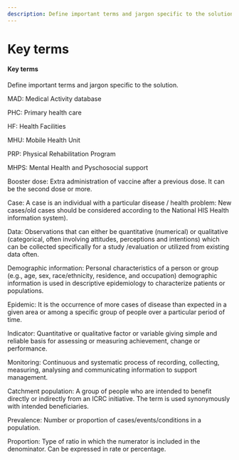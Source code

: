 ```yaml
---
description: Define important terms and jargon specific to the solution.
---
```


# Key terms

#### Key terms

Define important terms and jargon specific to the solution.

MAD: Medical Activity database

PHC: Primary health care

HF: Health Facilities

MHU: Mobile Health Unit

PRP: Physical Rehabilitation Program

MHPS: Mental Health and Pyschosocial support

Booster dose: Extra administration of vaccine after a previous dose. It can be the second dose or more.

Case: A case is an individual with a particular disease / health problem: New cases/old cases should be considered according to the National HIS Health information system).

Data: Observations that can either be quantitative (numerical) or qualitative (categorical, often involving attitudes, perceptions and intentions) which can be collected specifically for a study /evaluation or utilized from existing data often.

Demographic information: Personal characteristics of a person or group (e.g., age, sex, race/ethnicity, residence, and occupation) demographic information is used in descriptive epidemiology to characterize patients or populations.

Epidemic: It is the occurrence of more cases of disease than expected in a given area or among a specific group of people over a particular period of time.

Indicator: Quantitative or qualitative factor or variable giving simple and reliable basis for assessing or measuring achievement, change or performance.

Monitoring: Continuous and systematic process of recording, collecting, measuring, analysing and communicating information to support management.

Catchment population: A group of people who are intended to benefit directly or indirectly from an ICRC initiative. The term is used synonymously with intended beneficiaries.

Prevalence: Number or proportion of cases/events/conditions in a population.

Proportion: Type of ratio in which the numerator is included in the denominator. Can be expressed in rate or percentage.
